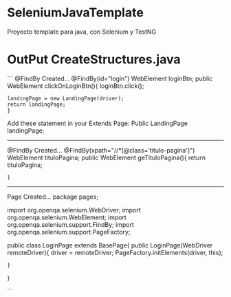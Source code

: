 # SeleniumJavaTemplate
Proyecto template para java, con Selenium y TestNG

# OutPut CreateStructures.java

´´´
@FindBy Created...
    @FindBy(id="login")
    WebElement loginBtn;
    public WebElement clickOnLoginBtn(){
    loginBtn.click();
   
    landingPage = new LandingPage(driver);
    return landingPage;    
    }
Add these statement in your Extends Page: Public LandingPage landingPage;

**************************************************************************

@FindBy Created...
    @FindBy(xpath="//*[@class='titulo-pagina']")
    WebElement tituloPagina;
    public WebElement geTituloPagina(){
      return tituloPagina;
     
    }

**************************************************************************

Page Created...
package pages;

import org.openqa.selenium.WebDriver;
import org.openqa.selenium.WebElement;
import org.openqa.selenium.support.FindBy;
import org.openqa.selenium.support.PageFactory;

public class LoginPage extends BasePage{
    public LoginPage(WebDriver remoteDriver){
        driver = remoteDriver;
        PageFactory.initElements(driver, this);

    }
   
}


´´´